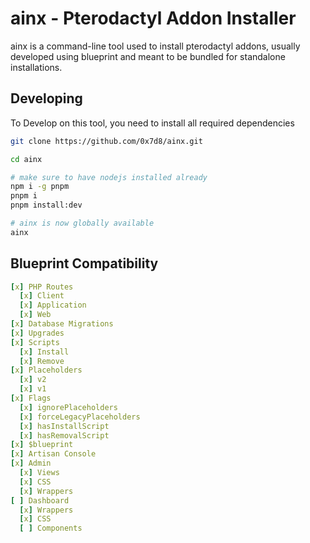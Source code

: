 # ainx - Pterodactyl Addon Installer

ainx is a command-line tool used to install pterodactyl addons, usually developed
using blueprint and meant to be bundled for standalone installations.

## Developing

To Develop on this tool, you need to install all required dependencies

```bash
git clone https://github.com/0x7d8/ainx.git

cd ainx

# make sure to have nodejs installed already
npm i -g pnpm
pnpm i
pnpm install:dev

# ainx is now globally available
ainx
```

## Blueprint Compatibility

```yaml
[x] PHP Routes
  [x] Client
  [x] Application
  [x] Web
[x] Database Migrations
[x] Upgrades
[x] Scripts
  [x] Install
  [x] Remove
[x] Placeholders
  [x] v2
  [x] v1
[x] Flags
  [x] ignorePlaceholders
  [x] forceLegacyPlaceholders
  [x] hasInstallScript
  [x] hasRemovalScript
[x] $blueprint
[x] Artisan Console
[x] Admin
  [x] Views
  [x] CSS
  [x] Wrappers
[ ] Dashboard
  [x] Wrappers
  [x] CSS
  [ ] Components
```
